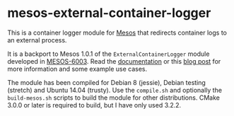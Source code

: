 # mesos-external-container-logger

This is a container logger module for [Mesos](http://mesos.apache.org/)
that redirects container logs to an external process.

It is a backport to Mesos 1.0.1 of the `ExternalContainerLogger` module
developed in
[MESOS-6003](https://issues.apache.org/jira/browse/MESOS-6003).
Read the [documentation](https://reviews.apache.org/r/51258/) or this
[blog post](https://wjoel.com/mesos-container-log-forwarding-with-filebeat)
for more information and some example use cases.

The module has been compiled for Debian 8 (jessie), Debian testing (stretch) and
Ubuntu 14.04 (trusty). Use the `compile.sh` and optionally the
`build-mesos.sh` scripts to build the module for other distributions.
CMake 3.0.0 or later is required to build, but I have only used 3.2.2.
